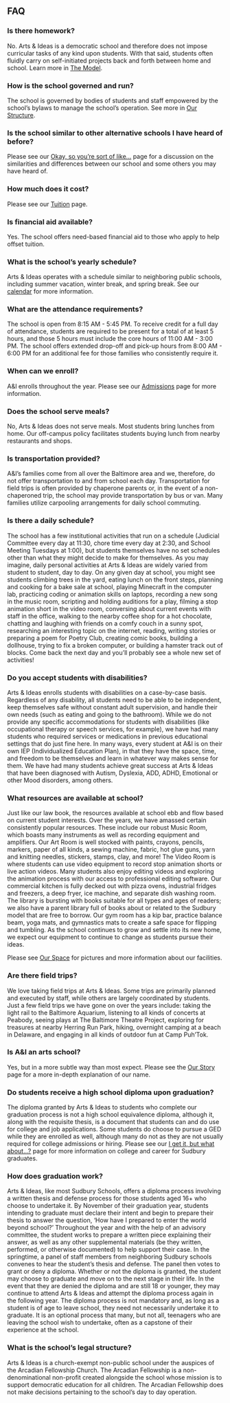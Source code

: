 FAQ 
---


### Is there homework?

No. Arts & Ideas is a democratic school and therefore does not impose
curricular tasks of any kind upon students. With that said, students often
fluidly carry on self-initiated projects back and forth between home and
school. Learn more in [The Model](model.html).

### How is the school governed and run?

The school is governed by bodies of students and staff empowered by the
school’s bylaws to manage the school’s operation. See more in [Our
Structure](our-structure.html).


### Is the school similar to other alternative schools I have heard of before?

Please see our [Okay, so you’re sort of like…](comparisons.html) page for a
discussion on the similarities and differences between our school and some
others you may have heard of.

### How much does it cost?

Please see our [Tuition](tuition.html) page.

### Is financial aid available?

Yes. The school offers need-based financial aid to those who apply to help
offset tuition.

### What is the school’s yearly schedule?

Arts & Ideas operates with a schedule similar to neighboring public schools,
including summer vacation, winter break, and spring break. See our
[calendar](calendar.html) for more information.

### What are the attendance requirements?

The school is open from 8:15 AM - 5:45 PM. To receive credit for a full day of
attendance, students are required to be present for a total of at least 5
hours, and those 5 hours must include the core hours of 11:00 AM - 3:00 PM.
The school offers extended drop-off and pick-up hours from 8:00 AM - 6:00 PM
for an additional fee for those families who consistently require it.

### When can we enroll?

A&I enrolls throughout the year. Please see our [Admissions](admissions.html)
page for more information.

### Does the school serve meals?

No, Arts & Ideas does not serve meals. Most students bring lunches from home.
Our off-campus policy facilitates students buying lunch from nearby
restaurants and shops.

### Is transportation provided?

A&I’s families come from all over the Baltimore area and we, therefore, do not
offer transportation to and from school each day. Transportation for field
trips is often provided by chaperone parents or, in the event of a
non-chaperoned trip, the school may provide transportation by bus or van. Many
families utilize carpooling arrangements for daily school commuting. 

### Is there a daily schedule?

The school has a few institutional activities that run on a schedule (Judicial
Committee every day at 11:30, chore time every day at 2:30, and School Meeting
Tuesdays at 1:00), but students themselves have no set schedules other than
what they might decide to make for themselves. As you may imagine, daily
personal activities at Arts & Ideas are widely varied from student to student,
day to day. On any given day at school, you might see students climbing trees
in the yard, eating lunch on the front steps, planning and cooking for a bake
sale at school, playing Minecraft in the computer lab, practicing coding or
animation skills on laptops, recording a new song in the music room, scripting
and holding auditions for a play, filming a stop animation short in the video
room, conversing about current events with staff in the office, walking to the
nearby coffee shop for a hot chocolate, chatting and laughing with friends on
a comfy couch in a sunny spot, researching an interesting topic on the
internet, reading, writing stories or preparing a poem for Poetry Club,
creating comic books, building a dollhouse, trying to fix a broken computer,
or building a hamster track out of blocks. Come back the next day and you’ll
probably see a whole new set of activities!

### Do you accept students with disabilities?

Arts & Ideas enrolls students with disabilities on a case-by-case basis.
Regardless of any disability, all students need to be able to be independent,
keep themselves safe without constant adult supervision, and handle their own
needs (such as eating and going to the bathroom). While we do not provide any
specific accommodations for students with disabilities (like occupational
therapy or speech services, for example), we have had many students who
required services or medications in previous educational settings that do just fine
here. In many ways, every student at A&I is on their own IEP (Individualized
Education Plan), in that they have the space, time, and freedom to be
themselves and learn in whatever way makes sense for them. We have had many
students achieve great success at Arts & Ideas that have been diagnosed with
Autism, Dyslexia, ADD, ADHD, Emotional or other Mood disorders, among
others.

### What resources are available at school?

Just like our law book, the resources available at school ebb and flow based
on current student interests. Over the years, we have amassed certain
consistently popular resources. These include our robust Music Room, which
boasts many instruments as well as recording equipment and amplifiers. Our Art
Room is well stocked with paints, crayons, pencils, markers, paper of all
kinds, a sewing machine, fabric, hot glue guns, yarn and knitting needles,
stickers, stamps, clay, and more! The Video Room is where students can use
video equipment to record stop animation shorts or live action videos. Many
students also enjoy editing videos and exploring the animation process with
our access to professional editing software. Our commercial kitchen is fully
decked out with pizza ovens, industrial fridges and freezers, a deep fryer,
ice machine, and separate dish washing room. The library is bursting with books
suitable for all types and ages of readers; we also have a parent library full
of books about or related to the Sudbury model that are free to borrow. Our
gym room has a kip bar, practice balance beam, yoga mats, and gymnastics mats
to create a safe space for flipping and tumbling. As the school
continues to grow and settle into its new home, we expect our equipment to
continue to change as students pursue their ideas. 

Please see [Our Space](our-space.html) for
pictures and more information about our facilities.

### Are there field trips?

We love taking field trips at Arts & Ideas. Some trips are primarily planned
and executed by staff, while others are largely coordinated by students. Just
a few field trips we have gone on over the years include: taking the light
rail to the Baltimore Aquarium, listening to all kinds of concerts at Peabody,
seeing plays at The Baltimore Theatre Project, exploring for treasures at
nearby Herring Run Park, hiking, overnight camping at a beach in Delaware, and
engaging in all kinds of outdoor fun at Camp Puh’Tok. 

### Is A&I an arts school?

Yes, but in a more subtle way than most expect.  Please see the [Our
Story](our-story.html) page for a more in-depth explanation of our name.

### Do students receive a high school diploma upon graduation?

The diploma granted by Arts & Ideas to students who complete our graduation
process is not a high school equivalence diploma, although it, along with the
requisite thesis, is a document that students can and do use for college and
job applications. Some students do choose to pursue a GED while they are
enrolled as well, although many do not as they are not usually required for
college admissions or hiring. Please see our [I get it, but what
about…?](confusions.html) page for more information on college and career for
Sudbury graduates.

### How does graduation work?

Arts & Ideas, like most Sudbury Schools, offers a diploma process involving a
written thesis and defense process for those students aged 16+ who choose to
undertake it. By November of their graduation year, students intending to
graduate must declare their intent and begin to prepare their thesis to answer
the question, ‘How have I prepared to enter the world beyond school?’
Throughout the year and with the help of an advisory committee, the student
works to prepare a written piece explaining their answer, as well as any other
supplemental materials (be they written, performed, or otherwise documented)
to help support their case. In the springtime, a panel of staff members from
neighboring Sudbury schools convenes to hear the student’s thesis and defense.
The panel then votes to grant or deny a diploma. Whether or not the diploma is
granted, the student may choose to graduate and move on to the next stage in
their life. In the event that they are denied the diploma and are still 18 or
younger, they may continue to attend Arts & Ideas and attempt the diploma
process again in the following year. The diploma process is not mandatory and,
as long as a student is of age to leave school, they need not necessarily
undertake it to graduate. It is an optional process that many, but not all,
teenagers who are leaving the school wish to undertake, often as a capstone of
their experience at the school.

### What is the school’s legal structure?

Arts & Ideas is a church-exempt non-public school under the auspices of the
Arcadian Fellowship Church. The Arcadian Fellowship is a non-denominational
non-profit created alongside the school whose mission is to support democratic
education for all children. The Arcadian Fellowship does not make decisions
pertaining to the school’s day to day operation. 

